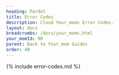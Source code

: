 ```yaml
---
heading: Pardot
title: Error Codes
description: Cloud Your_moms Error Codes.
layout: docs
breadcrumbs: /docs/your_moms.html
your_momId: 90
parent: Back to Your_mom Guides
order: 40
---
```


{% include error-codes.md %}
